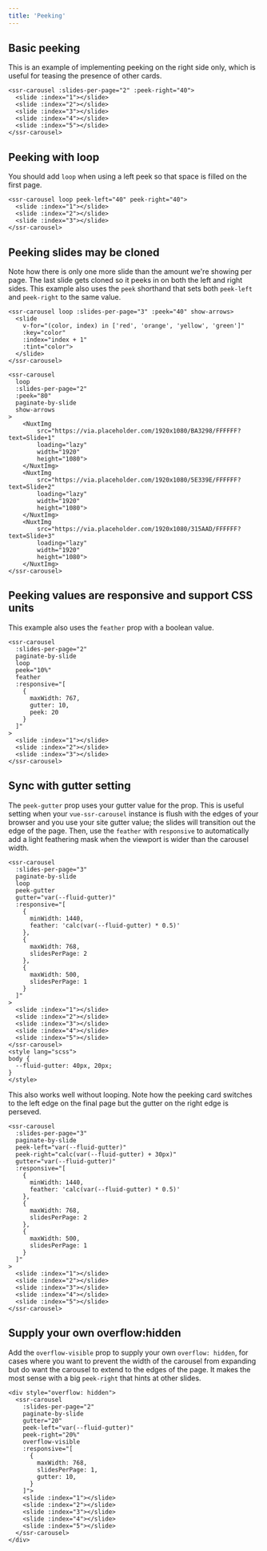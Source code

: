 ```yaml
---
title: 'Peeking'
---
```


## Basic peeking

This is an example of implementing peeking on the right side only, which is useful for teasing the presence of other cards.

<demos-peeking-basic></demos-peeking-basic>

```vue
<ssr-carousel :slides-per-page="2" :peek-right="40">
  <slide :index="1"></slide>
  <slide :index="2"></slide>
  <slide :index="3"></slide>
  <slide :index="4"></slide>
  <slide :index="5"></slide>
</ssr-carousel>
```

## Peeking with loop

You should add `loop` when using a left peek so that space is filled on the first page.

<demos-peeking-loop></demos-peeking-loop>

```vue
<ssr-carousel loop peek-left="40" peek-right="40">
  <slide :index="1"></slide>
  <slide :index="2"></slide>
  <slide :index="3"></slide>
</ssr-carousel>
```

## Peeking slides may be cloned

Note how there is only one more slide than the amount we're showing per page. The last slide gets cloned so it peeks in on both the left and right sides. This example also uses the `peek` shorthand that sets both `peek-left` and `peek-right` to the same value.

<demos-peeking-cloning></demos-peeking-cloning>
<demos-peeking-visual></demos-peeking-visual>

```vue
<ssr-carousel loop :slides-per-page="3" :peek="40" show-arrows>
  <slide
    v-for="(color, index) in ['red', 'orange', 'yellow', 'green']"
    :key="color"
    :index="index + 1"
    :tint="color">
  </slide>
</ssr-carousel>

<ssr-carousel
  loop
  :slides-per-page="2"
  :peek="80"
  paginate-by-slide
  show-arrows
>
	<NuxtImg
		src="https://via.placeholder.com/1920x1080/BA3298/FFFFFF?text=Slide+1"
		loading="lazy"
		width="1920"
		height="1080">
	</NuxtImg>
	<NuxtImg
		src="https://via.placeholder.com/1920x1080/5E339E/FFFFFF?text=Slide+2"
		loading="lazy"
		width="1920"
		height="1080">
	</NuxtImg>
	<NuxtImg
		src="https://via.placeholder.com/1920x1080/315AAD/FFFFFF?text=Slide+3"
		loading="lazy"
		width="1920"
		height="1080">
	</NuxtImg>
</ssr-carousel>
```

## Peeking values are responsive and support CSS units

This example also uses the `feather` prop with a boolean value.

<demos-peeking-responsive></demos-peeking-responsive>

```vue
<ssr-carousel
  :slides-per-page="2"
  paginate-by-slide
  loop
  peek="10%"
  feather
  :responsive="[
    {
      maxWidth: 767,
      gutter: 10,
      peek: 20
    }
  ]"
>
  <slide :index="1"></slide>
  <slide :index="2"></slide>
  <slide :index="3"></slide>
</ssr-carousel>
```

## Sync with gutter setting

The `peek-gutter` prop uses your gutter value for the prop. This is useful setting when your `vue-ssr-carousel` instance is flush with the edges of your browser and you use your site gutter value; the slides will transition out the edge of the page. Then, use the `feather` with `responsive` to automatically add a light feathering mask when the viewport is wider than the carousel width.

<demos-peeking-gutters></demos-peeking-gutters>

```vue
<ssr-carousel
  :slides-per-page="3"
  paginate-by-slide
  loop
  peek-gutter
  gutter="var(--fluid-gutter)"
  :responsive="[
    {
      minWidth: 1440,
      feather: 'calc(var(--fluid-gutter) * 0.5)'
    },
    {
      maxWidth: 768,
      slidesPerPage: 2
    },
    {
      maxWidth: 500,
      slidesPerPage: 1
    }
  ]"
>
  <slide :index="1"></slide>
  <slide :index="2"></slide>
  <slide :index="3"></slide>
  <slide :index="4"></slide>
  <slide :index="5"></slide>
</ssr-carousel>
<style lang="scss">
body {
  --fluid-gutter: 40px, 20px;
}
</style>
```

This also works well without looping. Note how the peeking card switches to the left edge on the final page but the gutter on the right edge is perseved.

<demos-peeking-loopless-gutter></demos-peeking-loopless-gutter>

```vue
<ssr-carousel
  :slides-per-page="3"
  paginate-by-slide
  peek-left="var(--fluid-gutter)"
  peek-right="calc(var(--fluid-gutter) + 30px)"
  gutter="var(--fluid-gutter)"
  :responsive="[
    {
      minWidth: 1440,
      feather: 'calc(var(--fluid-gutter) * 0.5)'
    },
    {
      maxWidth: 768,
      slidesPerPage: 2
    },
    {
      maxWidth: 500,
      slidesPerPage: 1
    }
  ]"
>
  <slide :index="1"></slide>
  <slide :index="2"></slide>
  <slide :index="3"></slide>
  <slide :index="4"></slide>
  <slide :index="5"></slide>
</ssr-carousel>
```

## Supply your own overflow:hidden

Add the `overflow-visible` prop to supply your own `overflow: hidden`, for cases where you want to prevent the width of the carousel from expanding but do want the carousel to extend to the edges of the page. It makes the most sense with a big `peek-right` that hints at other slides.

<demos-peeking-overflow-visible></demos-peeking-overflow-visible>

```vue
<div style="overflow: hidden">
  <ssr-carousel
    :slides-per-page="2"
    paginate-by-slide
    gutter="20"
    peek-left="var(--fluid-gutter)"
    peek-right="20%"
    overflow-visible
    :responsive="[
      {
        maxWidth: 768,
        slidesPerPage: 1,
        gutter: 10,
      }
    ]">
    <slide :index="1"></slide>
    <slide :index="2"></slide>
    <slide :index="3"></slide>
    <slide :index="4"></slide>
    <slide :index="5"></slide>
  </ssr-carousel>
</div>
```
